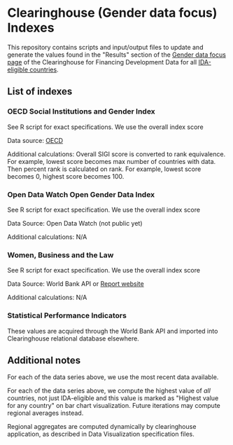 # Clearinghouse (Gender data focus) Indexes
This repository contains scripts and input/output files to update and generate the values found in the "Results" section of the [Gender data focus page](https://smartdatafinance.org/gender) of the Clearinghouse for Financing Development Data for all [IDA-eligible countries](https://ida.worldbank.org/en/about/borrowing-countries).

## List of indexes
### OECD Social Institutions and Gender Index
See R script for exact specifications. We use the overall index score

Data source: [OECD](https://stats.oecd.org/Index.aspx?DataSetCode=SIGI2019)

Additional calculations: Overall SIGI score is converted to rank equivalence. For example, lowest score becomes max number of countries with data. Then percent rank is calculated on rank. For example, lowest score becomes 0, highest score becomes 100.

### Open Data Watch Open Gender Data Index
See R script for exact specification. We use the overall index score

Data Source: Open Data Watch (not public yet)

Additional calculations: N/A

### Women, Business and the Law
See R script for exact specification. We use the overall index score

Data Source: World Bank API or [Report website](https://wbl.worldbank.org/en/wbl-data)

Additional calculations: N/A

### Statistical Performance Indicators
These values are acquired through the World Bank API and imported into Clearinghouse relational database elsewhere.

## Additional notes
For each of the data series above, we use the most recent data available.

For each of the data series above, we compute the highest value of *all* countries, not just IDA-eligible and this value is marked as "Highest value for any country" on bar chart visualization. Future iterations may compute regional averages instead.

Regional aggregates are computed dynamically by clearinghouse application, as described in Data Visualization specification files.
